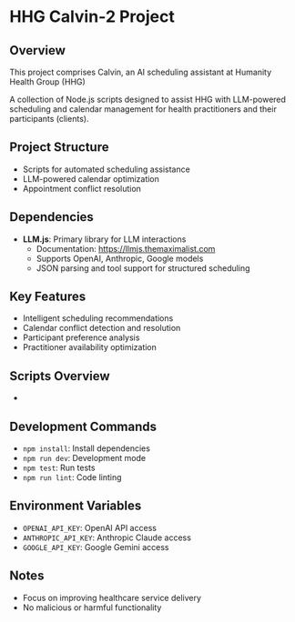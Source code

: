 # HHG Calvin-2 Project

## Overview

This project comprises Calvin, an AI scheduling assistant at Humanity Health Group (HHG)

A collection of Node.js scripts designed to assist HHG with LLM-powered scheduling and calendar management for health practitioners and their participants (clients).

## Project Structure
- Scripts for automated scheduling assistance
- LLM-powered calendar optimization
- Appointment conflict resolution

## Dependencies
- **LLM.js**: Primary library for LLM interactions
  - Documentation: https://llmjs.themaximalist.com
  - Supports OpenAI, Anthropic, Google models
  - JSON parsing and tool support for structured scheduling

## Key Features
- Intelligent scheduling recommendations
- Calendar conflict detection and resolution
- Participant preference analysis
- Practitioner availability optimization

## Scripts Overview
- 

## Development Commands
- `npm install`: Install dependencies
- `npm run dev`: Development mode
- `npm test`: Run tests
- `npm run lint`: Code linting

## Environment Variables
- `OPENAI_API_KEY`: OpenAI API access
- `ANTHROPIC_API_KEY`: Anthropic Claude access
- `GOOGLE_API_KEY`: Google Gemini access

## Notes
- Focus on improving healthcare service delivery
- No malicious or harmful functionality